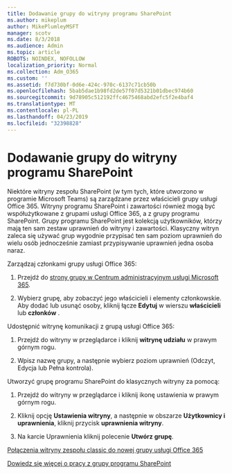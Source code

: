 ```yaml
---
title: Dodawanie grupy do witryny programu SharePoint
ms.author: mikeplum
author: MikePlumleyMSFT
manager: scotv
ms.date: 8/3/2018
ms.audience: Admin
ms.topic: article
ROBOTS: NOINDEX, NOFOLLOW
localization_priority: Normal
ms.collection: Adm_O365
ms.custom: ''
ms.assetid: f7d730bf-0d6e-424c-970c-6137c71cb50b
ms.openlocfilehash: 5bab5dae1b98fd2de57f07d5321b01dbec974b60
ms.sourcegitcommit: 9d78905c512192ffc4675468abd2efc5f2e4baf4
ms.translationtype: MT
ms.contentlocale: pl-PL
ms.lasthandoff: 04/23/2019
ms.locfileid: "32398828"
---
```

# <a name="add-a-group-to-a-sharepoint-site"></a>Dodawanie grupy do witryny programu SharePoint

Niektóre witryny zespołu SharePoint (w tym tych, które utworzono w programie Microsoft Teams) są zarządzane przez właścicieli grupy usługi Office 365. Witryny programu SharePoint i zawartości również mogą być współużytkowane z grupami usługi Office 365, a z grupy programu SharePoint. Grupy programu SharePoint jest kolekcją użytkowników, którzy mają ten sam zestaw uprawnień do witryny i zawartości. Klasyczny witryn zaleca się używać grup wygodnie przypisać ten sam poziom uprawnień do wielu osób jednocześnie zamiast przypisywanie uprawnień jedna osoba naraz.
  
Zarządzaj członkami grupy usługi Office 365:
  
1. Przejdź do [strony grupy w Centrum administracyjnym usługi Microsoft 365](https://portal.office.com/adminportal/home#/groups).
    
2. Wybierz grupę, aby zobaczyć jego właścicieli i elementy członkowskie. Aby dodać lub usunąć osoby, kliknij łącze **Edytuj** w wierszu **właścicieli** lub **członków** . 
    
Udostępnić witrynę komunikacji z grupą usługi Office 365:
  
1. Przejdź do witryny w przeglądarce i kliknij **witrynę udziału** w prawym górnym rogu. 
    
2. Wpisz nazwę grupy, a następnie wybierz poziom uprawnień (Odczyt, Edycja lub Pełna kontrola).
    
Utworzyć grupę programu SharePoint do klasycznych witryny za pomocą:
  
1. Przejdź do witryny w przeglądarce i kliknij ikonę ustawienia w prawym górnym rogu.
    
2. Kliknij opcję **Ustawienia witryny**, a następnie w obszarze **Użytkownicy i uprawnienia**, kliknij przycisk **uprawnienia witryny**.
    
3. Na karcie Uprawnienia kliknij polecenie **Utwórz grupę**.
    
[Połączenia witryny zespołu classic do nowej grupy usługi Office 365](https://go.microsoft.com/fwlink/?linkid=2008654)
  
[Dowiedz się więcej o pracy z grupy programu SharePoint](https://go.microsoft.com/fwlink/?linkid=874658)
  

